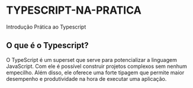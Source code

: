 # TYPESCRIPT-NA-PRATICA
 Introdução Prática ao Typescript
 
## O que é o Typescript?

O TypeScript é um superset que serve para potencializar a linguagem JavaScript. Com ele é possível construir projetos complexos sem nenhum empecilho. Além disso, ele oferece uma forte tipagem que permite maior desempenho e produtividade na hora de executar uma aplicação.
